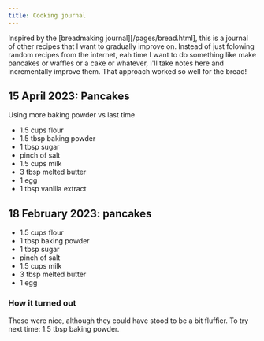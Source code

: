 ```yaml
---
title: Cooking journal
---
```


Inspired by the [breadmaking journal][/pages/bread.html], this is a journal of other recipes that I
want to gradually improve on. Instead of just folowing random recipes from the internet, eah time I
want to do something like make pancakes or waffles or a cake or whatever, I'll take notes here and
incrementally improve them. That approach worked so well for the bread!

## 15 April 2023: Pancakes

Using more baking powder vs last time

- 1.5 cups flour
- 1.5 tbsp baking powder
- 1 tbsp sugar
- pinch of salt
- 1.5 cups milk
- 3 tbsp melted butter
- 1 egg
- 1 tbsp vanilla extract

## 18 February 2023: pancakes

- 1.5 cups flour
- 1 tbsp baking powder
- 1 tbsp sugar
- pinch of salt
- 1.5 cups milk
- 3 tbsp melted butter
- 1 egg

### How it turned out

These were nice, although they could have stood to be a bit fluffier.
To try next time: 1.5 tbsp baking powder.
